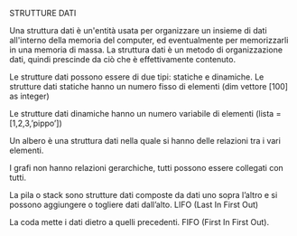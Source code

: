 STRUTTURE DATI 

Una struttura dati è un'entità usata per organizzare un insieme di dati all'interno della memoria del computer, ed eventualmente per memorizzarli in una memoria di massa.
La struttura dati è un metodo di organizzazione dati, quindi prescinde da ciò che è effettivamente contenuto.

Le strutture dati possono essere di due tipi: statiche e dinamiche.
Le strutture dati statiche hanno un numero fisso di elementi 
(dim vettore [100] as integer)

Le strutture dati dinamiche hanno un numero variabile di elementi 
(lista = [1,2,3,’pippo’])

Un albero è una struttura dati nella quale si hanno delle relazioni tra i vari elementi.

I grafi non hanno relazioni gerarchiche, tutti possono essere collegati con tutti. 

La pila o stack sono strutture dati composte da dati uno sopra l’altro e si possono aggiungere o togliere dati dall’alto. LIFO (Last In First Out)

La coda mette i dati dietro a quelli precedenti. FIFO (First In First Out).
